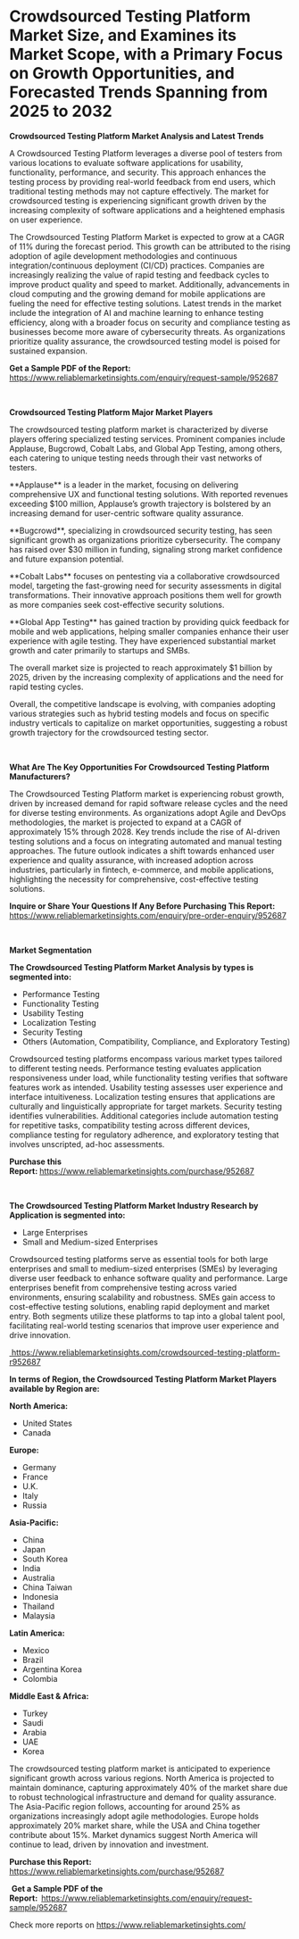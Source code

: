 <p><h1>Crowdsourced Testing Platform Market Size, and Examines its Market Scope, with a Primary Focus on Growth Opportunities, and Forecasted Trends Spanning from 2025 to 2032</h1></p><p><strong>Crowdsourced Testing Platform Market Analysis and Latest Trends</strong></p>
<p><p>A Crowdsourced Testing Platform leverages a diverse pool of testers from various locations to evaluate software applications for usability, functionality, performance, and security. This approach enhances the testing process by providing real-world feedback from end users, which traditional testing methods may not capture effectively. The market for crowdsourced testing is experiencing significant growth driven by the increasing complexity of software applications and a heightened emphasis on user experience.</p><p>The Crowdsourced Testing Platform Market is expected to grow at a CAGR of 11% during the forecast period. This growth can be attributed to the rising adoption of agile development methodologies and continuous integration/continuous deployment (CI/CD) practices. Companies are increasingly realizing the value of rapid testing and feedback cycles to improve product quality and speed to market. Additionally, advancements in cloud computing and the growing demand for mobile applications are fueling the need for effective testing solutions. Latest trends in the market include the integration of AI and machine learning to enhance testing efficiency, along with a broader focus on security and compliance testing as businesses become more aware of cybersecurity threats. As organizations prioritize quality assurance, the crowdsourced testing model is poised for sustained expansion.</p></p>
<p><strong>Get a Sample PDF of the Report:&nbsp;</strong> <a href="https://www.reliablemarketinsights.com/enquiry/request-sample/952687?utm_campaign=3189&utm_medium=2&utm_source=Github&utm_content=ia&utm_term=06032025&utm_id=crowdsourced-testing-platform">https://www.reliablemarketinsights.com/enquiry/request-sample/952687</a></p>
<p>&nbsp;</p>
<p><strong>Crowdsourced Testing Platform Major Market Players</strong></p>
<p><p>The crowdsourced testing platform market is characterized by diverse players offering specialized testing services. Prominent companies include Applause, Bugcrowd, Cobalt Labs, and Global App Testing, among others, each catering to unique testing needs through their vast networks of testers.</p><p>**Applause** is a leader in the market, focusing on delivering comprehensive UX and functional testing solutions. With reported revenues exceeding $100 million, Applause’s growth trajectory is bolstered by an increasing demand for user-centric software quality assurance. </p><p>**Bugcrowd**, specializing in crowdsourced security testing, has seen significant growth as organizations prioritize cybersecurity. The company has raised over $30 million in funding, signaling strong market confidence and future expansion potential.</p><p>**Cobalt Labs** focuses on pentesting via a collaborative crowdsourced model, targeting the fast-growing need for security assessments in digital transformations. Their innovative approach positions them well for growth as more companies seek cost-effective security solutions.</p><p>**Global App Testing** has gained traction by providing quick feedback for mobile and web applications, helping smaller companies enhance their user experience with agile testing. They have experienced substantial market growth and cater primarily to startups and SMBs. </p><p>The overall market size is projected to reach approximately $1 billion by 2025, driven by the increasing complexity of applications and the need for rapid testing cycles. </p><p>Overall, the competitive landscape is evolving, with companies adopting various strategies such as hybrid testing models and focus on specific industry verticals to capitalize on market opportunities, suggesting a robust growth trajectory for the crowdsourced testing sector.</p></p>
<p>&nbsp;</p>
<p><strong>What Are The Key Opportunities For Crowdsourced Testing Platform Manufacturers?</strong></p>
<p><p>The Crowdsourced Testing Platform market is experiencing robust growth, driven by increased demand for rapid software release cycles and the need for diverse testing environments. As organizations adopt Agile and DevOps methodologies, the market is projected to expand at a CAGR of approximately 15% through 2028. Key trends include the rise of AI-driven testing solutions and a focus on integrating automated and manual testing approaches. The future outlook indicates a shift towards enhanced user experience and quality assurance, with increased adoption across industries, particularly in fintech, e-commerce, and mobile applications, highlighting the necessity for comprehensive, cost-effective testing solutions.</p></p>
<p><strong>Inquire or Share Your Questions If Any Before Purchasing This Report:</strong> <a href="https://www.reliablemarketinsights.com/enquiry/pre-order-enquiry/952687?utm_campaign=3189&utm_medium=2&utm_source=Github&utm_content=ia&utm_term=06032025&utm_id=crowdsourced-testing-platform">https://www.reliablemarketinsights.com/enquiry/pre-order-enquiry/952687</a></p>
<p>&nbsp;</p>
<p><strong>Market Segmentation</strong></p>
<p><strong>The Crowdsourced Testing Platform Market Analysis by types is segmented into:</strong></p>
<p><ul><li>Performance Testing</li><li>Functionality Testing</li><li>Usability Testing</li><li>Localization Testing</li><li>Security Testing</li><li>Others (Automation, Compatibility, Compliance, and Exploratory Testing)</li></ul></p>
<p><p>Crowdsourced testing platforms encompass various market types tailored to different testing needs. Performance testing evaluates application responsiveness under load, while functionality testing verifies that software features work as intended. Usability testing assesses user experience and interface intuitiveness. Localization testing ensures that applications are culturally and linguistically appropriate for target markets. Security testing identifies vulnerabilities. Additional categories include automation testing for repetitive tasks, compatibility testing across different devices, compliance testing for regulatory adherence, and exploratory testing that involves unscripted, ad-hoc assessments.</p></p>
<p><strong>Purchase this Report:&nbsp;</strong><a href="https://www.reliablemarketinsights.com/purchase/952687?utm_campaign=3189&utm_medium=2&utm_source=Github&utm_content=ia&utm_term=06032025&utm_id=crowdsourced-testing-platform">https://www.reliablemarketinsights.com/purchase/952687</a></p>
<p>&nbsp;</p>
<p><strong>The Crowdsourced Testing Platform Market Industry Research by Application is segmented into:</strong></p>
<p><ul><li>Large Enterprises</li><li>Small and Medium-sized Enterprises</li></ul></p>
<p><p>Crowdsourced testing platforms serve as essential tools for both large enterprises and small to medium-sized enterprises (SMEs) by leveraging diverse user feedback to enhance software quality and performance. Large enterprises benefit from comprehensive testing across varied environments, ensuring scalability and robustness. SMEs gain access to cost-effective testing solutions, enabling rapid deployment and market entry. Both segments utilize these platforms to tap into a global talent pool, facilitating real-world testing scenarios that improve user experience and drive innovation.</p></p>
<p><a href="https://www.reliablemarketinsights.com/crowdsourced-testing-platform-r952687?utm_campaign=3189&utm_medium=2&utm_source=Github&utm_content=ia&utm_term=06032025&utm_id=crowdsourced-testing-platform">&nbsp;https://www.reliablemarketinsights.com/crowdsourced-testing-platform-r952687</a></p>
<p><strong>In terms of Region, the Crowdsourced Testing Platform Market Players available by Region are:</strong></p>
<p>
    <p> <strong> North America: </strong>
        <ul>
            <li>United States</li>
            <li>Canada</li>
        </ul>
        </p> 
    <p> <strong> Europe: </strong>
        <ul>
            <li>Germany</li>
            <li>France</li>
            <li>U.K.</li>
            <li>Italy</li>
            <li>Russia</li>
        </ul>
        </p> 
    <p> <strong> Asia-Pacific: </strong>
        <ul>
            <li>China</li>
            <li>Japan</li>
            <li>South Korea</li>
            <li>India</li>
            <li>Australia</li>
            <li>China Taiwan</li>
            <li>Indonesia</li>
            <li>Thailand</li>
            <li>Malaysia</li>
        </ul>
        </p> 
    <p> <strong> Latin America: </strong>
        <ul>
            <li>Mexico</li>
            <li>Brazil</li>
            <li>Argentina Korea</li>
            <li>Colombia</li>
        </ul>
        </p> 
    <p> <strong> Middle East & Africa: </strong>
        <ul>
            <li>Turkey</li>
            <li>Saudi</li>
            <li>Arabia</li>
            <li>UAE</li>
            <li>Korea</li>
        </ul>
    </p>
    </p>
<p><p>The crowdsourced testing platform market is anticipated to experience significant growth across various regions. North America is projected to maintain dominance, capturing approximately 40% of the market share due to robust technological infrastructure and demand for quality assurance. The Asia-Pacific region follows, accounting for around 25% as organizations increasingly adopt agile methodologies. Europe holds approximately 20% market share, while the USA and China together contribute about 15%. Market dynamics suggest North America will continue to lead, driven by innovation and investment.</p></p>
<p><strong>Purchase this Report: </strong><a href="https://www.reliablemarketinsights.com/purchase/952687?utm_campaign=3189&utm_medium=2&utm_source=Github&utm_content=ia&utm_term=06032025&utm_id=crowdsourced-testing-platform">https://www.reliablemarketinsights.com/purchase/952687</a></p>
<p>&nbsp;<strong>Get a Sample PDF of the Report:&nbsp;&nbsp;</strong><a href="https://www.reliablemarketinsights.com/enquiry/request-sample/952687?utm_campaign=3189&utm_medium=2&utm_source=Github&utm_content=ia&utm_term=06032025&utm_id=crowdsourced-testing-platform">https://www.reliablemarketinsights.com/enquiry/request-sample/952687</a></p>
<p><strong></strong></p>
<p>Check more reports on <a href="https://www.reliablemarketinsights.com/?utm_campaign=3189&utm_medium=2&utm_source=Github&utm_content=ia&utm_term=06032025&utm_id=crowdsourced-testing-platform">https://www.reliablemarketinsights.com/</a></p>